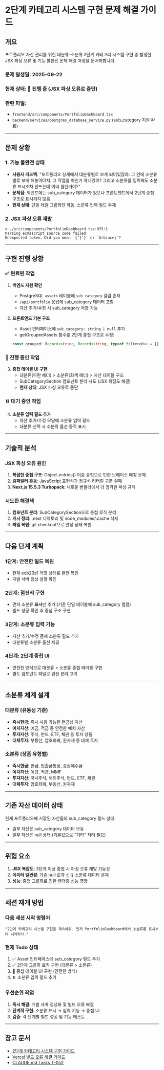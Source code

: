 # 2단계 카테고리 시스템 구현 문제 해결 가이드

## 개요

포트폴리오 자산 관리를 위한 대분류-소분류 2단계 카테고리 시스템 구현 중 발생한 JSX 파싱 오류 및 기능 불완전 문제 해결 과정을 문서화합니다.

### 문제 발생일: 2025-09-22
### 현재 상태: 🔄 진행 중 (JSX 파싱 오류로 중단)
### 관련 파일:
- `frontend/src/components/PortfolioDashboard.tsx`
- `backend/services/postgres_database_service.py` (sub_category 지원 완료)

---

## 문제 상황

### 1. 기능 불완전 상태
- **사용자 피드백**: "포트폴리오 상세에서 대분류별로 보게 되어있잖아. 그 안에 소분류 별로 보게 해놓아야지. 그 작업을 마친거 아니였어? 그리고 소분류를 입력해도 소분류 표시조차 안뜨는데 여태 뭘한거야?"
- **문제점**: 백엔드에는 sub_category 데이터가 있으나 프론트엔드에서 2단계 중첩 구조로 표시되지 않음
- **현재 상태**: 단일 레벨 그룹화만 작동, 소분류 입력 필드 부재

### 2. JSX 파싱 오류 재발
```
⨯ ./src/components/PortfolioDashboard.tsx:975:1
Parsing ecmascript source code failed
Unexpected token. Did you mean `{'}'}` or `&rbrace;`?
```

---

## 구현 진행 상황

### ✅ 완료된 작업

1. **백엔드 지원 확인**
   - PostgreSQL `assets` 테이블에 `sub_category` 컬럼 존재
   - `/api/portfolio` 응답에 sub_category 데이터 포함
   - 자산 추가/수정 시 sub_category 저장 가능

2. **프론트엔드 기본 구조**
   - Asset 인터페이스에 `sub_category: string | null` 추가
   - getGroupedAssets 함수를 2단계 중첩 구조로 수정:
   ```typescript
   const grouped: Record<string, Record<string, typeof filtered>> = {};
   ```

### 🔄 진행 중인 작업

3. **중첩 테이블 UI 구현**
   - 대분류(파란 헤더) > 소분류(회색 헤더) > 자산 테이블 구조
   - SubCategorySection 컴포넌트 분리 시도 (JSX 복잡도 해결)
   - **현재 상태**: JSX 파싱 오류로 중단

### ⏸️ 대기 중인 작업

4. **소분류 입력 필드 추가**
   - 자산 추가/수정 모달에 소분류 입력 필드
   - 대분류 선택 시 소분류 옵션 동적 표시

---

## 기술적 분석

### JSX 파싱 오류 원인
1. **복잡한 중첩 구조**: Object.entries() 이중 중첩으로 인한 브레이스 매칭 문제
2. **컴파일러 혼동**: JavaScript 표현식과 정규식 리터럴 구분 실패
3. **Next.js 15.5.3 Turbopack**: 새로운 번들러에서 더 엄격한 파싱 규칙

### 시도한 해결책
1. **컴포넌트 분리**: SubCategorySection으로 중첩 로직 분리
2. **캐시 정리**: .next 디렉토리 및 node_modules/.cache 삭제
3. **파일 복원**: git checkout으로 안정 상태 복원

---

## 다음 단계 계획

### 1단계: 안전한 빌드 복원
- 현재 ecb23e1 커밋 상태로 완전 복원
- 개발 서버 정상 실행 확인

### 2단계: 점진적 구현
- 먼저 소분류 **표시**만 추가 (기존 단일 테이블에 sub_category 컬럼)
- 빌드 성공 확인 후 중첩 구조 구현

### 3단계: 소분류 입력 기능
- 자산 추가/수정 폼에 소분류 필드 추가
- 대분류별 소분류 옵션 제공

### 4단계: 2단계 중첩 UI
- 안전한 방식으로 대분류 > 소분류 중첩 테이블 구현
- 별도 컴포넌트 파일로 완전 분리 고려

---

## 소분류 체계 설계

### 대분류 (유동성 기준)
- **즉시현금**: 즉시 사용 가능한 현금성 자산
- **예치자산**: 예금, 적금 등 안전한 예치 자산
- **투자자산**: 주식, 펀드, ETF, 채권 등 투자 상품
- **대체투자**: 부동산, 암호화폐, 원자재 등 대체 투자

### 소분류 (상품 유형별)
- **즉시현금**: 현금, 입출금통장, 증권예수금
- **예치자산**: 예금, 적금, MMF
- **투자자산**: 국내주식, 해외주식, 펀드, ETF, 채권
- **대체투자**: 암호화폐, 부동산, 원자재

---

## 기존 자산 데이터 상태

현재 포트폴리오에 저장된 자산들의 sub_category 필드 상태:
- 일부 자산은 sub_category 데이터 보유
- 일부 자산은 null 상태 (기본값으로 "기타" 처리 필요)

---

## 위험 요소

1. **JSX 복잡도**: 3단계 이상 중첩 시 파싱 오류 재발 가능성
2. **데이터 일관성**: 기존 null 값과 신규 소분류 데이터 혼재
3. **성능**: 중첩 그룹화로 인한 렌더링 성능 영향

---

## 세션 재개 방법

### 다음 세션 시작 명령어
```
"2단계 카테고리 시스템 구현을 계속해줘. 먼저 PortfolioDashboard에서 소분류를 표시부터 시작하자."
```

### 현재 Todo 상태
1. ✅ Asset 인터페이스에 sub_category 필드 추가
2. ✅ 2단계 그룹화 로직 구현 (대분류 > 소분류)
3. 🔄 중첩 테이블 UI 구현 (안전한 방식)
4. ⏸️ 소분류 입력 필드 추가

### 우선순위 작업
1. **즉시 해결**: 개발 서버 정상화 및 빌드 오류 해결
2. **단계적 구현**: 소분류 표시 → 입력 기능 → 중첩 UI
3. **검증**: 각 단계별 빌드 성공 및 기능 테스트

---

## 참고 문서
- [2단계 카테고리 시스템 구현 가이드](./2TIER_CATEGORY_SYSTEM_IMPLEMENTATION.md)
- [Vercel 빌드 오류 해결 가이드](./VERCEL_BUILD_ERROR_RESOLUTION.md)
- [CLAUDE.md Tasks T-052](../CLAUDE.md#tasks-single-source-of-truth)